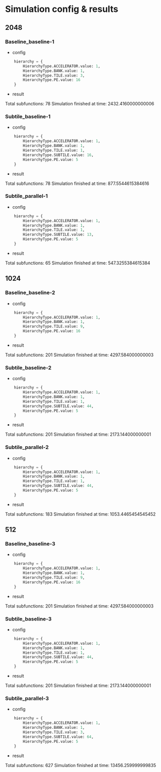 # Simulation config & results

## 2048

### Baseline_baseline-1

* config

```python
    hierarchy = {
        HierarchyType.ACCELERATOR.value: 1,
        HierarchyType.BANK.value: 1,
        HierarchyType.TILE.value: 3,
        HierarchyType.PE.value: 16
    }
```

* result

Total subfunctions: 78
Simulation finished at time: 2432.4160000000006

### Subtile_baseline-1

* config

```python
    hierarchy = {
        HierarchyType.ACCELERATOR.value: 1,
        HierarchyType.BANK.value: 1,
        HierarchyType.TILE.value: 1,
        HierarchyType.SUBTILE.value: 16,
        HierarchyType.PE.value: 5
    }
```

* result

Total subfunctions: 78
Simulation finished at time: 877.5544615384616

### Subtile_parallel-1

* config

```python
    hierarchy = {
        HierarchyType.ACCELERATOR.value: 1,
        HierarchyType.BANK.value: 1,
        HierarchyType.TILE.value: 1,
        HierarchyType.SUBTILE.value: 13,
        HierarchyType.PE.value: 5
    }
```

* result

Total subfunctions: 65
Simulation finished at time: 547.3255384615384

## 1024

### Baseline_baseline-2

* config

```python
    hierarchy = {
        HierarchyType.ACCELERATOR.value: 1,
        HierarchyType.BANK.value: 1,
        HierarchyType.TILE.value: 9,
        HierarchyType.PE.value: 16
    }
```

* result

Total subfunctions: 201
Simulation finished at time: 4297.584000000003

### Subtile_baseline-2

* config

```python
    hierarchy = {
        HierarchyType.ACCELERATOR.value: 1,
        HierarchyType.BANK.value: 1,
        HierarchyType.TILE.value: 1,
        HierarchyType.SUBTILE.value: 44,
        HierarchyType.PE.value: 5
    }
```

* result

Total subfunctions: 201
Simulation finished at time: 2173.144000000001

### Subtile_parallel-2

* config

```python
    hierarchy = {
        HierarchyType.ACCELERATOR.value: 1,
        HierarchyType.BANK.value: 1,
        HierarchyType.TILE.value: 1,
        HierarchyType.SUBTILE.value: 44,
        HierarchyType.PE.value: 5
    }
```

* result

Total subfunctions: 183
Simulation finished at time: 1053.4465454545452

## 512

### Baseline_baseline-3

* config

```python
    hierarchy = {
        HierarchyType.ACCELERATOR.value: 1,
        HierarchyType.BANK.value: 1,
        HierarchyType.TILE.value: 9,
        HierarchyType.PE.value: 16
    }
```

* result

Total subfunctions: 201
Simulation finished at time: 4297.584000000003

### Subtile_baseline-3

* config

```python
    hierarchy = {
        HierarchyType.ACCELERATOR.value: 1,
        HierarchyType.BANK.value: 1,
        HierarchyType.TILE.value: 1,
        HierarchyType.SUBTILE.value: 44,
        HierarchyType.PE.value: 5
    }
```

* result

Total subfunctions: 201
Simulation finished at time: 2173.144000000001

### Subtile_parallel-3

* config

```python
    hierarchy = {
        HierarchyType.ACCELERATOR.value: 1,
        HierarchyType.BANK.value: 1,
        HierarchyType.TILE.value: 3,
        HierarchyType.SUBTILE.value: 64,
        HierarchyType.PE.value: 5
    }
```

* result

Total subfunctions: 627
Simulation finished at time: 13456.259999999835
